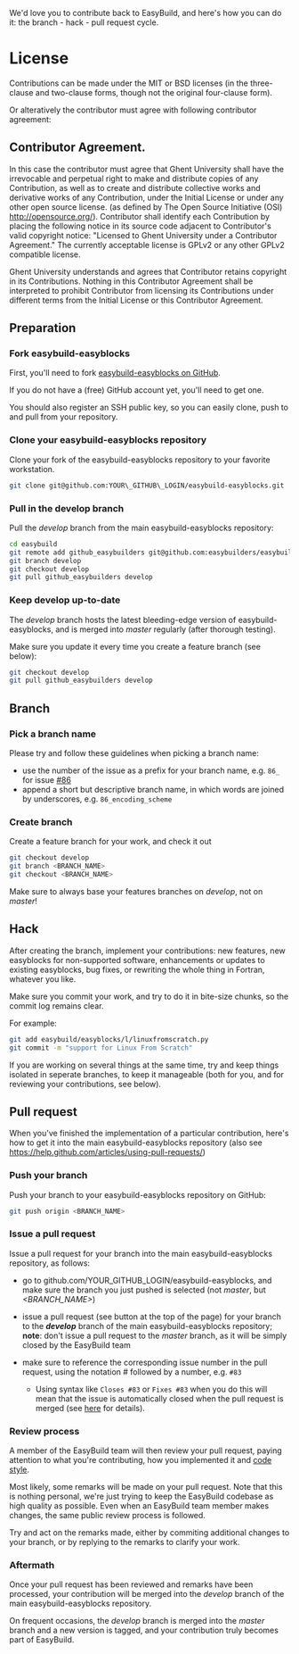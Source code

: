 We'd love you to contribute back to EasyBuild, and here's how you can do it: the branch - hack - pull request cycle.

# License
Contributions can be made under the MIT or 
BSD licenses (in the three-clause and two-clause forms, though not the original four-clause form).

Or alteratively the contributor must agree with following contributor agreement:

## Contributor Agreement.
In this case the contributor must agree that Ghent University shall have the irrevocable and perpetual right to make and 
distribute copies of any Contribution, as well as to create and distribute collective works and derivative works of
any Contribution, under the Initial License or under any other open source license. 
(as defined by The Open Source Initiative (OSI) http://opensource.org/).
Contributor shall identify each Contribution by placing the following notice in its source code adjacent to 
Contributor's valid copyright notice: "Licensed to Ghent University under a Contributor Agreement." 
The currently acceptable license is GPLv2 or any other GPLv2 compatible license.

Ghent University understands and agrees that Contributor retains copyright in its Contributions. 
Nothing in this Contributor Agreement shall be interpreted to prohibit Contributor from licensing its Contributions
under different terms from the Initial License or this Contributor Agreement.

## Preparation

### Fork easybuild-easyblocks

First, you'll need to fork [easybuild-easyblocks on GitHub](https://github.com/easybuilders/easybuild-easyblocks).

If you do not have a (free) GitHub account yet, you'll need to get one.

You should also register an SSH public key, so you can easily clone, push to and pull from your repository.

### Clone your easybuild-easyblocks repository

Clone your fork of the easybuild-easyblocks repository to your favorite workstation. 

```bash
git clone git@github.com:YOUR\_GITHUB\_LOGIN/easybuild-easyblocks.git
```

### Pull in the develop branch

Pull the _develop_ branch from the main easybuild-easyblocks repository:

```bash
cd easybuild
git remote add github_easybuilders git@github.com:easybuilders/easybuild-easyblocks.git
git branch develop
git checkout develop
git pull github_easybuilders develop
```

### Keep develop up-to-date

The _develop_ branch hosts the latest bleeding-edge version of easybuild-easyblocks, and is merged into _master_ regularly (after thorough testing). 

Make sure you update it every time you create a feature branch (see below):

```bash
git checkout develop
git pull github_easybuilders develop
```



## Branch

### Pick a branch name

Please try and follow these guidelines when picking a branch name:
 * use the number of the issue as a prefix for your branch name, e.g. `86_` for issue [#86](https://github.com/easybuilders/easybuild-framework/issues/86)
 * append a short but descriptive branch name, in which words are joined by underscores, e.g. `86_encoding_scheme`

### Create branch

Create a feature branch for your work, and check it out

```bash
git checkout develop
git branch <BRANCH_NAME>
git checkout <BRANCH_NAME>
```

Make sure to always base your features branches on _develop_, not on _master_!

 

## Hack

After creating the branch, implement your contributions: new features, new easyblocks for non-supported software, enhancements or updates to existing easyblocks, bug fixes, or rewriting the whole thing in Fortran, whatever you like.

Make sure you commit your work, and try to do it in bite-size chunks, so the commit log remains clear.

For example:

```bash
git add easybuild/easyblocks/l/linuxfromscratch.py
git commit -m "support for Linux From Scratch"
```

If you are working on several things at the same time, try and keep things isolated in seperate branches, to keep it manageable (both for you, and for reviewing your contributions, see below).



## Pull request

When you've finished the implementation of a particular contribution, here's how to get it into the main easybuild-easyblocks repository (also see https://help.github.com/articles/using-pull-requests/)

### Push your branch

Push your branch to your easybuild-easyblocks repository on GitHub:
 
```bash
git push origin <BRANCH_NAME>
```


### Issue a pull request

Issue a pull request for your branch into the main easybuild-easyblocks repository, as follows:

 * go to github.com/YOUR\_GITHUB\_LOGIN/easybuild-easyblocks, and make sure the branch you just pushed is selected (not _master_, but _<BRANCH_NAME>_)

 * issue a pull request (see button at the top of the page) for your branch to the **_develop_** branch of the main easybuild-easyblocks repository; **note**: don't issue a pull request to the _master_ branch, as it will be simply closed by the EasyBuild team

 * make sure to reference the corresponding issue number in the pull request, using the notation # followed by a number, e.g. `#83`
   * Using syntax like `Closes #83` or `Fixes #83` when you do this will mean that the issue is automatically closed when the pull request is merged (see [here](https://help.github.com/en/github/managing-your-work-on-github/linking-a-pull-request-to-an-issue#linking-a-pull-request-to-an-issue-using-a-keyword) for details).

### Review process

A member of the EasyBuild team will then review your pull request, paying attention to what you're contributing, how you implemented it and [code style](http://easybuild.readthedocs.org/en/latest/Code_style.html).

Most likely, some remarks will be made on your pull request. Note that this is nothing personal, we're just trying to keep the EasyBuild codebase as high quality as possible. Even when an EasyBuild team member makes changes, the same public review process is followed.

Try and act on the remarks made, either by commiting additional changes to your branch, or by replying to the remarks to clarify your work.


### Aftermath

Once your pull request has been reviewed and remarks have been processed, your contribution will be merged into the _develop_ branch of the main easybuild-easyblocks repository.

On frequent occasions, the _develop_ branch is merged into the _master_ branch and a new version is tagged, and your contribution truly becomes part of EasyBuild.
